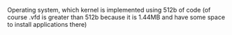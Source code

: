 Operating system, which kernel is implemented using 512b of code (of course .vfd is greater than 512b because it is 1.44MB and have some space to install applications there)